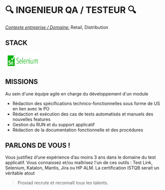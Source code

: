 # :mag: INGENIEUR QA / TESTEUR :mag:

<ins>*Contexte entreprise / Domaine:*</ins> Retail, Distribution 

STACK
--- 

<img src="/assets/images/Selenium.JPG" width="110" height="50">

MISSIONS
---

Au sein d'une équipe agile en charge du développement d'un module

* Rédaction des spécifications technico-fonctionnelles sous forme de US en lien avec le PO
* Rédaction et exécution des cas de tests automatisés et manuels des nouvelles features
* Gestion du RUN et du support applicatif
* Rédaction de la documentation fonctionnelle et des procédures


PARLONS DE VOUS !
---

Vous justifiez d’une expérience d’au moins 3 ans dans le domaine du test applicatif.
Vous connaissez et/ou maîtrisez l'un de ces outils : Test Link, Selenium, Katalon, Mantis, Jira ou HP ALM.
La certification ISTQB serait un véritable atout

> Proxiad recrute et reconnaît tous les talents.


